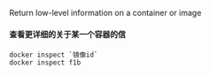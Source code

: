 Return low-level information on a container or image

#### 查看更详细的关于某一个容器的信
    docker inspect `镜像id`
    docker inspect f1b
    